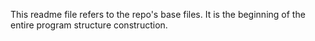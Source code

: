 This readme file refers to the repo's base files.
It is the beginning of the entire program structure construction.
